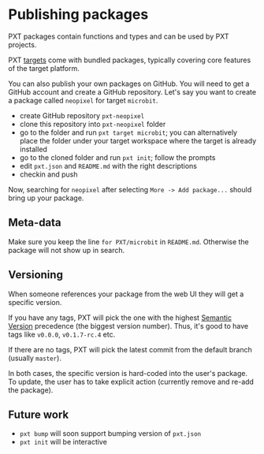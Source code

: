# Publishing packages

PXT packages contain functions and types and can be used by PXT projects.

PXT [targets](/target-creation) come with bundled packages, typically covering
core features of the target platform. 

You can also publish your own packages on GitHub. You will need to get a GitHub
account and create a GitHub repository. Let's say you want to create a package
called `neopixel` for target `microbit`.

* create GitHub repository `pxt-neopixel`
* clone this repository into `pxt-neopixel` folder
* go to the folder and run `pxt target microbit`; you can alternatively place the folder under 
  your target workspace where the target is already installed
* go to the cloned folder and run `pxt init`; follow the prompts
* edit `pxt.json` and `README.md` with the right descriptions
* checkin and push

Now, searching for `neopixel` after selecting `More -> Add package...` should bring up your
package.

## Meta-data

Make sure you keep the line `for PXT/microbit` in `README.md`. Otherwise
the package will not show up in search.

## Versioning

When someone references your package from the web UI they will get
a specific version.

If you have any tags, PXT will pick the one with
the highest [Semantic Version](http://semver.org) precedence (the biggest version
number). Thus, it's good to have tags like `v0.0.0`, `v0.1.7-rc.4` etc.

If there are no tags, PXT will pick the latest commit from the default branch
(usually `master`).

In both cases, the specific version is hard-coded into the user's package.
To update, the user has to take explicit action (currently remove and re-add the package).

## Future work

* `pxt bump` will soon support bumping version of `pxt.json`
* `pxt init` will be interactive
